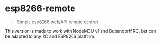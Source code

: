 # esp8266-remote

> Simple esp8266 web/API remote control

This version is made to work with NodeMCU v1 and Bubendorff RC, but can be adapted to any RC and ESP8266 platform.
